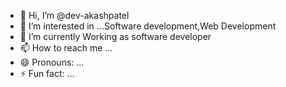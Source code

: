- 👋 Hi, I’m @dev-akashpatel
- 👀 I’m interested in ...Software development,Web Development
- 🌱 I’m currently Working as software developer
- 📫 How to reach me ...
- 😄 Pronouns: ...
- ⚡ Fun fact: ...

<!---
dev-akashpatel/dev-akashpatel is a ✨ special ✨ repository because its `README.md` (this file) appears on your GitHub profile.
You can click the Preview link to take a look at your changes.
--->
